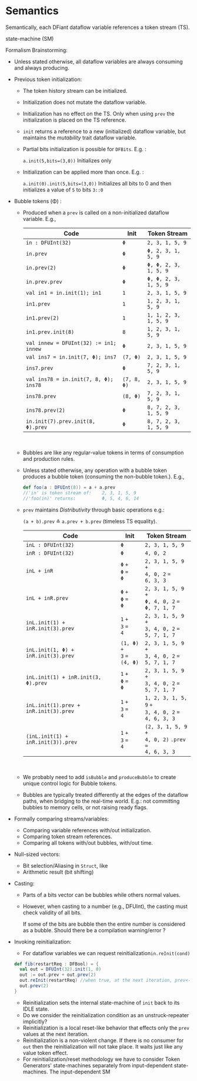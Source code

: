 # Semantics

Semantically, each DFiant dataflow variable references a token stream (TS). 

state-machine (SM)



Formalism Brainstorming:

* Unless stated otherwise, all dataflow variables are always consuming and always producing.

* Previous token initialization:

  * The token history stream can be initialized.

  * Initialization does not mutate the dataflow variable.

  * Initialization has no effect on the TS. Only when using `prev` the initialization is placed on the TS reference.

  * `init` returns a reference to a new (initialized) dataflow variable, but maintains the *mutability* trait dataflow variable. 

  * Partial bits initialization is possible for `DFBits`. E.g. :

    `a.init(5,bits=(3,0))` Initializes only 

  * Initialization can be applied more than once. E.g. :

    `a.init(0).init(5,bits=(3,0))` Initializes all bits to 0 and then initializes a value of `5` to bits `3::0`

* Bubble tokens (Φ) :

  * Produced when a `prev` is called on a non-initialized dataflow variable. E.g.,

    | Code                                   | Init        | Token Stream          |
    | -------------------------------------- | ----------- | --------------------- |
    | `in : DFUInt(32)`                      | `Φ`         | `2, 3, 1, 5, 9`       |
    | `in.prev`                              | `Φ`         | `Φ, 2, 3, 1, 5, 9`    |
    | `in.prev(2)`                           | `Φ`         | `Φ, Φ, 2, 3, 1, 5, 9` |
    | `in.prev.prev`                         | `Φ`         | `Φ, Φ, 2, 3, 1, 5, 9` |
    | `val in1 = in.init(1); in1`            | `1`         | `2, 3, 1, 5, 9`       |
    | `in1.prev`                             | `1`         | `1, 2, 3, 1, 5, 9`    |
    | `in1.prev(2)`                          | `1`         | `1, 1, 2, 3, 1, 5, 9` |
    | `in1.prev.init(8)`                     | `8`         | `1, 2, 3, 1, 5, 9`    |
    | `val innew = DFUInt(32) := in1; innew` | `Φ`         | `2, 3, 1, 5, 9`       |
    | `val ins7 = in.init(7, Φ); ins7`       | `(7, Φ)`    | `2, 3, 1, 5, 9`       |
    | `ins7.prev`                            | `Φ`         | `7, 2, 3, 1, 5, 9`    |
    | `val ins78 = in.init(7, 8, Φ); ins78`  | `(7, 8, Φ)` | `2, 3, 1, 5, 9`       |
    | `ins78.prev`                           | `(8, Φ)`    | `7, 2, 3, 1, 5, 9`    |
    | `ins78.prev(2)`                        | `Φ`         | `8, 7, 2, 3, 1, 5, 9` |
    | `in.init(7).prev.init(8, Φ).prev`      | `Φ`         | `8, 7, 2, 3, 1, 5, 9` |

    ​

  * Bubbles are like any regular-value tokens in terms of consumption and production rules.

  * Unless stated otherwise, any operation with a bubble token produces a bubble token (consuming the non-bubble token.). E.g., 

    ```scala
    def foo(a : DFUInt(8)) = a + a.prev
    //'in' is token stream of:    2, 3, 1, 5, 9
    //'foo(in)' returns:          Φ, 5, 4, 6, 14
    ```

  * `prev` maintains *Distributivity* through basic operations e.g.: 

    `(a + b).prev` ≗ `a.prev + b.prev` (timeless TS equality).

    | Code                                  | Init                                    | Token Stream                             |
    | ------------------------------------- | --------------------------------------- | ---------------------------------------- |
    | `inL : DFUInt(32)`                    | `Φ`                                     | `2, 3, 1, 5, 9`                          |
    | `inR : DFUInt(32)`                    | `Φ`                                     | `4, 0, 2`                                |
    | `inL + inR`                           | `Φ` `+`<br />`Φ` `=`<br />`Φ`           | `2, 3, 1, 5, 9` `+`<br />`4, 0, 2` `=`<br />`6, 3, 3` |
    | `inL + inR.prev`                      | `Φ` `+`<br />`Φ` `=`<br />`Φ`           | `2, 3, 1, 5, 9` `+`<br />`Φ, 4, 0, 2` `=`<br />`Φ, 7, 1, 7` |
    | `inL.init(1) + inR.init(3).prev`      | `1` `+`<br />`3` `=`<br />`4`           | `2, 3, 1, 5, 9` `+`<br />`3, 4, 0, 2` `=`<br />`5, 7, 1, 7` |
    | `inL.init(1, Φ) + inR.init(3).prev`   | `(1, Φ)` `+`<br />`3` `=`<br />`(4, Φ)` | `2, 3, 1, 5, 9` `+`<br />`3, 4, 0, 2` `=`<br />`5, 7, 1, 7` |
    | `inL.init(1) + inR.init(3, Φ).prev`   | `1` `+`<br />`Φ` `=`<br />`Φ`           | `2, 3, 1, 5, 9` `+`<br />`3, 4, 0, 2` `=`<br />`5, 7, 1, 7` |
    | `inL.init(1).prev + inR.init(3).prev` | `1` `+`<br />`3` `=`<br />`4`           | `1, 2, 3, 1, 5, 9` `+`<br />`3, 4, 0, 2` `=`<br />`4, 6, 3, 3` |
    | `(inL.init(1) + inR.init(3)).prev`    | `1` `+`<br />`3` `=`<br />`4`           | `(2, 3, 1, 5, 9` `+`<br />`4, 0, 2)` `.prev =`<br />`4, 6, 3, 3` |

    ​

  * We probably need to add `isBubble` and `produceBubble` to create unique control logic for Bubble tokens. 

  * Bubbles are typically treated differently at the edges of the dataflow paths, when bridging to the real-time world. E.g.: not committing bubbles to memory cells, or not raising ready flags.

* Formally comparing streams/variables:

  * Comparing variable references with/out initialization.
  * Comparing token stream references.
  * Comparing all tokens with/out bubbles, with/out time.

* Null-sized vectors:

  * Bit selection/Aliasing in `Struct`, like 
  * Arithmetic result (bit shifting)

* Casting:

  * Parts of a bits vector can be bubbles while others normal values.

  * However, when casting to a number (e.g., DFUInt), the casting must check validity of all bits.

    If some of the bits are bubble then the entire number is considered as a bubble. Should there be a compilation warning/error ? 

* Invoking reinitialization:

  * For dataflow variables we can request reinitialization`in.reInit(cond)`

  ```scala
  def fib(restartReq : DFBool) = {
    val out = DFUInt(32).init(1, 0)
    out := out.prev + out.prev(2)
    out.reInit(restartReq) //when true, at the next iteration, prev<-1 and prev(2)<-0
    out.prev(2)
  }
  ```

  * Reinitialization sets the internal state-machine of `init` back to its IDLE state.
  * Do we consider the reinitialization condition as an unstruck-repeater implicitly?
  * Reinitialization is a local reset-like behavior that effects only the `prev` values at the next iteration.
  * Reinitialization is a non-violent change. If there is no consumer for `out` then the reinitialization will not take place. It waits just like any value token effect.
  * For reinitialization/reset methodology we have to consider Token Generators' state-machines separately from input-dependent state-machines. The input-dependent SM 

